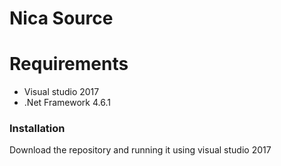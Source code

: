# Nica Source

# Requirements
* Visual studio 2017
* .Net Framework 4.6.1

### Installation

Download the repository and running it using visual studio 2017
